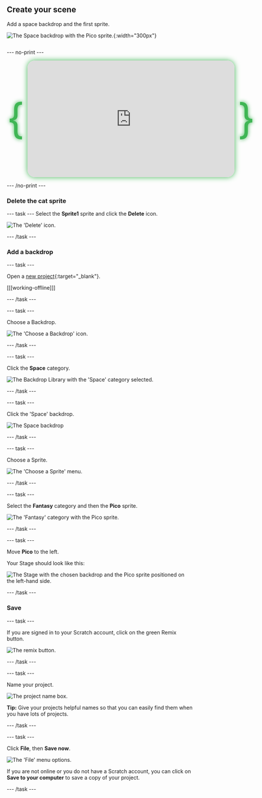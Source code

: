 ## Create your scene

<div style="display: flex; flex-wrap: wrap">
<div style="flex-basis: 200px; flex-grow: 1; margin-right: 15px;">
Add a space backdrop and the first sprite.
</div>
<div>

![The Space backdrop with the Pico sprite.](images/backdrop-step.png){:width="300px"}

</div>
</div>
</div>

--- no-print ---

<div style="
  position: relative;
  display: inline-flex;
  align-items: stretch;
  justify-content: center;
  padding: 0 4em; /* space for braces */
">

  <!-- Left brace -->
  <span style="
    position: absolute;
    left: 0;
    top: 0;
    bottom: 0;
    display: flex;
    align-items: center;
    font-size: 8em;
    color: #3fb654;
    line-height: 1;
    filter: drop-shadow(0 0 6px #3fb654);
  ">{</span>

  <!-- Right brace -->
  <span style="
    position: absolute;
    right: 0;
    top: 0;
    bottom: 0;
    display: flex;
    align-items: center;
    font-size: 8em;
    color: #3fb654;
    line-height: 1;
    filter: drop-shadow(0 0 6px #3fb654);
  ">}</span>

  <!-- Video -->
  <iframe 
    src="https://www.youtube.com/embed/GaoChS1fG3o?rel=0&cc_load_policy=1"
    style="
      width: 560px;
      height: 315px;
      border: none;
      border-radius: 20px;
      box-shadow: 0 0 15px #3fb654;
    "
    allowfullscreen>
  </iframe>
</div>


--- /no-print ---

### Delete the cat sprite

--- task ---
Select the **Sprite1** sprite and click the **Delete** icon.

![The 'Delete' icon.](images/delete-sprite.png)

--- /task ---

### Add a backdrop

--- task ---

Open a [new project](https://scratch.mit.edu/projects/582213331/editor){:target="_blank"}.

[[[working-offline]]]

--- /task ---

--- task ---

Choose a Backdrop.

![The 'Choose a Backdrop' icon.](images/choose_a_backdrop.png)

--- /task ---

--- task ---

Click the **Space** category.

![The Backdrop Library with the 'Space' category selected.](images/space-backdrops.png)

--- /task ---

--- task ---

Click the 'Space' backdrop.

![The Space backdrop](images/space_backdrop.png)

--- /task ---

--- task ---

Choose a Sprite.

![The 'Choose a Sprite' menu.](images/menu_choose_sprite.png)

--- /task ---

--- task ---

Select the **Fantasy** category and then the **Pico** sprite.

![The 'Fantasy' category with the Pico sprite.](images/fantasy-pico.png)

--- /task ---

--- task ---

Move **Pico** to the left. 

Your Stage should look like this:

![The Stage with the chosen backdrop and the Pico sprite positioned on the left-hand side.](images/pico-on-stage.png)

--- /task ---

### Save

--- task ---

If you are signed in to your Scratch account, click on the green Remix button.

![The remix button.](images/remix-button.png)

--- /task ---

--- task ---

Name your project.

![The project name box.](images/project-name.png)

**Tip:** Give your projects helpful names so that you can easily find them when you have lots of projects. 

--- /task ---

--- task ---

Click **File**, then **Save now**.

![The 'File' menu options.](images/file-menu.png)

If you are not online or you do not have a Scratch account, you can click on **Save to your computer** to save a copy of your project.

--- /task ---